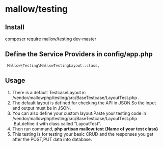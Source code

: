 # mallow/testing

## Install

  composer require mallow/testing dev-master

## Define the Service Providers in config/app.php

     Mallow\Testing\MallowTestingLayout::class,

## Usage

  1. There is a default TestcaseLayout in /vendor/mallowphp/testing/src/BaseTestcase/LayoutTest.php .
  2. The default layout is defined for checking the API in JSON.So the input and output must be in JSON.
  3. You can also define your custom layout.Paste your testing code in /vendor/mallowphp/testing/src/BaseTestcase/LayoutTest.php .But,define it with class called "LayoutTest".
  4. Then run command,
      **php artisan mallow:test {Name of your test class}**
  5. This testing is for testing your basic CRUD and the responses you get after the POST,PUT data into database.